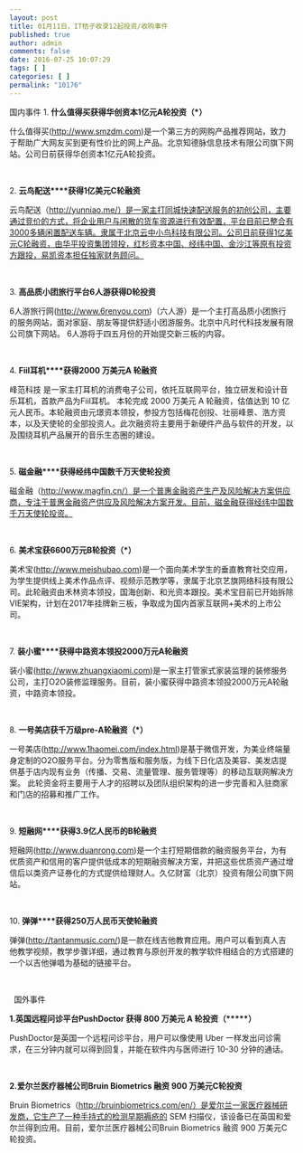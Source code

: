 ```yaml
---
layout: post
title: 01月11日，IT桔子收录12起投资/收购事件
published: true
author: admin
comments: false
date: 2016-07-25 10:07:29
tags: [ ]
categories: [ ]
permalink: "10176"
---
```

  国内事件   1. **什么值得买****获得华创资本1亿元A轮投资（\*****）** 

什么值得买(http://www.smzdm.com)是一个第三方的网购产品推荐网站，致力于帮助广大网友买到更有性价比的网上产品。北京知德脉信息技术有限公司旗下网站。公司日前获得华创资本1亿元A轮投资。

&nbsp;

2. **云鸟配送****获得1亿美元C轮融资**

云鸟配送（http://yunniao.me/）是一家主打同城快速配送服务的初创公司，主要通过竞价的方式，将企业用户与闲散的货车资源进行有效配置，平台目前已整合有3000多辆闲置配送车辆。隶属于北京云中小鸟科技有限公司。公司日前获得1亿美元C轮融资，由华平投资集团领投，红杉资本中国、经纬中国、金沙江等原有投资方跟投，易凯资本担任独家财务顾问。

&nbsp;

3. **高品质小团旅行平台****6人游****获得D轮投资**

6人游旅行网(http://www.6renyou.com)（六人游）是一个主打高品质小团旅行的服务网站，面对家庭、朋友等提供舒适小团游服务。北京中凡时代科技发展有限公司旗下网站。 6人游将于四五月份的开始提交新三板的内容。

&nbsp;

4. **Fiil耳机****获得2000 万美元A 轮融资**

峰范科技 是一家主打耳机的消费电子公司，依托互联网平台，独立研发和设计音乐耳机，首款产品为Fiil耳机。 本轮完成 2000 万美元 A 轮融资，估值达到 10 亿元人民币。本轮融资由元璟资本领投，参投方包括梅花创投、壮丽峰景、浩方资本，以及天使轮的全部投资人。此次融资将主要用于新硬件产品与软件的开发，以及围绕耳机产品展开的音乐生态圈的建设。

&nbsp;

5. **磁金融****获得经纬中国数千万天使轮投资**

磁金融（http://www.magfin.cn/）是一个普惠金融资产生产及风险解决方案供应商，专注于普惠金融资产供应及风险解决方案开发。目前，磁金融获得经纬中国数千万天使轮投资。

&nbsp;

6. **美术宝****获6600万元B轮投资（\*****）**

美术宝(http://www.meishubao.com)是一个面向美术学生的垂直教育社交应用，为学生提供线上美术作品点评、视频示范教学等，隶属于北京艺旗网络科技有限公司。此轮融资由禾林资本领投，国海创新、和光资本跟投。美术宝目前已开始拆除VIE架构，计划在2017年挂牌新三板，争取成为国内首家互联网+美术的上市公司。

&nbsp;

7. **装小蜜****获得中路资本领投2000万元A轮融资**

装小蜜(http://www.zhuangxiaomi.com)是一家主打管家式家装监理的装修服务公司，主打O2O装修监理服务。目前，装小蜜获得中路资本领投2000万元A轮融资，中路资本领投。

&nbsp;

8. **一号美店****获千万级pre-A轮融资（\*****）**
  
一号美店(http://www.1haomei.com/index.html)是基于微信开发，为美业终端量身定制的O2O服务平台。分为零售版和服务版，为线下日化店及美容、美发店提供基于店内现有业务（传播、交易、流量管理、服务管理等）的移动互联网解决方案。 此轮资金将主要用于人才的招聘以及团队组织架构的进一步完善和入驻商家和门店的招募和推广工作。

&nbsp;

9. **短融网****获得3.9亿人民币的B轮融资**

短融网(http://www.duanrong.com)是一个主打短期借款的融资服务平台，为有优质资产和信用的客户提供低成本的短期融资解决方案，并把这些优质资产通过增信后以类资产证券化的方式提供给理财人。久亿财富（北京）投资有限公司旗下网站。

&nbsp;

10. **弹弹****获得250万人民币天使轮融资**

弹弹(http://tantanmusic.com/)是一款在线吉他教育应用。用户可以看到真人吉他教学视频，教学步骤详细，通过教育与原创开发的教学软件相结合的方式搭建的一个以吉他弹唱为基础的链接平台。

&nbsp;

&nbsp;  国外事件   

**1.英国远程问诊平台PushDoctor 获得 800 万美元 A 轮投资（\*****）** 

PushDoctor是英国一个远程问诊平台，用户可以像使用 Uber 一样发出问诊需求，在三分钟内就可以得到回复，并能在软件内与医师进行 10-30 分钟的通话。

&nbsp;

**2.爱尔兰医疗器械公司Bruin Biometrics 融资 900 万美元C轮投资**

Bruin Biometrics（http://bruinbiometrics.com/en/）是爱尔兰一家医疗器械研发商，它生产了一种手持式的检测早期褥疮的 SEM 扫描仪，该设备已在英国和爱尔兰得到应用。目前，爱尔兰医疗器械公司Bruin Biometrics 融资 900 万美元C轮投资。 